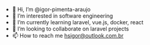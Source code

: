 - 👋 Hi, I’m @igor-pimenta-araujo
- 👀 I’m interested in software engineering
- 🌱 I’m currently learning laravel, vue.js, docker, react
- 💞️ I’m looking to collaborate on laravel projects
- 📫 How to reach me hsigor@outlook.com.br
